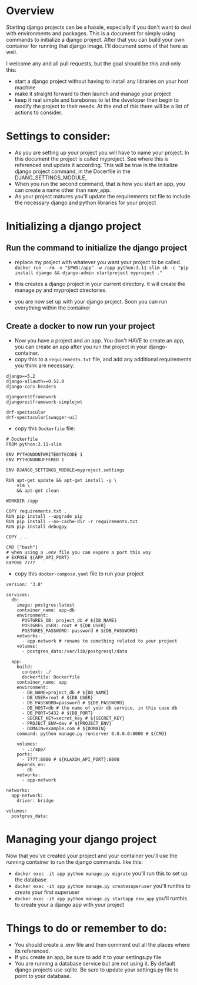 # Overview
Starting django projects can be a hassle, especially if you don't want to deal with environments and packages. This is a document for simply using commands to initialize a django project. After that you can build your own container for running that django image. I'll document some of that here as well.

I welcome any and all pull requests, but the goal should be this and only this:
- start a django project without having to install any libraries on your host machine
- make it straight forward to then launch and manage your project
- keep it real simple and barebones to let the developer then begin to modify the project to their needs. At the end of this there will be a list of actions to consider.

# Settings to consider:
- As you are setting up your project you will have to name your project. In this document the project is called myproject. See where this is referenced and update it according. This will be true in the initialize django project command, in the Docerfile in the DJANG_SETTINGS_MODULE,
- When you run the second command, that is how you start an app, you can create a name other than new_app.
- As your project matures you'll update the requirements.txt file to include the necessary django and python libraries for your project


# Initializing a django project
## Run the command to initialize the django project
- replace my project with whatever you want your project to be called.
`docker run --rm -v "$PWD:/app" -w /app python:3.11-slim sh -c "pip install django && django-admin startproject myproject ."`

- this creates a django project in your current directory. it will create the manage.py and myproject directories.
- you are now set up with your django project. Soon you can run everything within the container

## Create a docker to now run your project
- Now you have a project and an app. You don't HAVE to create an app, you can create an app after you run the project in your django-container.
- copy this to a `requirements.txt` file, and add any additional requirements you think are necessary:
```
django==5.2
django-allauth==0.52.0
django-cors-headers

djangorestframework
djangorestframework-simplejwt

drf-spectacular
drf-spectacular[swagger-ui]
```
- copy this `Dockerfile` file:
```
# Dockerfile
FROM python:3.11-slim

ENV PYTHONDONTWRITEBYTECODE 1
ENV PYTHONUNBUFFERED 1

ENV DJANGO_SETTINGS_MODULE=myproject.settings

RUN apt-get update && apt-get install -y \
    vim \
    && apt-get clean

WORKDIR /app

COPY requirements.txt .
RUN pip install --upgrade pip
RUN pip install --no-cache-dir -r requirements.txt
RUN pip install debugpy

COPY . .

CMD ["bash"]
# when using a .env file you can expore a port this way
# EXPOSE ${APP_API_PORT}
EXPOSE 7777 
```
- copy this `docker-compose.yaml` file to run your project
```
version: '3.8'

services:
  db:
    image: postgres:latest
    container_name: app-db
    environment:
      POSTGRES_DB: project_db # ${DB_NAME}
      POSTGRES_USER: root # ${DB_USER}
      POSTGRES_PASSWORD: password # ${DB_PASSWORD}
    networks:
      - app-network # rename to something related to your project
    volumes:
      - postgres_data:/var/lib/postgresql/data

  app:
    build: 
      context: ./
      dockerfile: Dockerfile
    container_name: app
    environment:
      - DB_NAME=project_db # ${DB_NAME}
      - DB_USER=root # ${DB_USER}
      - DB_PASSWORD=password # ${DB_PASSWORD}
      - DB_HOST=db # the name of your db service, in this case db
      - DB_PORT=5432 # ${DB_PORT}
      - SECRET_KEY=secret_key # ${SECRET_KEY}
      - PROJECT_ENV=dev # ${PROJECT_ENV}
      - DOMAIN=example.com # ${DOMAIN}
    command: python manage.py runserver 0.0.0.0:8000 # ${CMD}

    volumes:
      - .:/app/
    ports:
      - 7777:8000 # ${KLAXON_API_PORT}:8000
    depends_on:
      - db
    networks:
      - app-network

networks:
  app-network:
    driver: bridge

volumes:
  postgres_data:
```
# Managing your django project
Now that you've created your project and your container you'll use the running container to run the django commands. like this:
- `docker exec -it app python manage.py migrate` you'll run this to set up the database
- `docker exec -it app python manage.py createsuperuser` you'll runthis to create your first superuser
- `docker exec -it app python manage.py startapp new_app` you'll runthis to create your a django app with your project

# Things to do or remember to do:
- You should create a .env file and then comment out all the places where its referenced.
- If you create an app, be sure to add it to your settings.py file
- You are running a database service but are not using it. By default django projects use sqlite. Be sure to update your settings.py file to point to your database.
  

